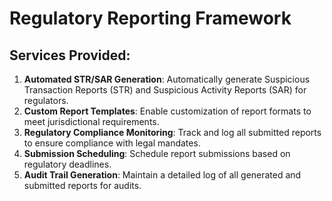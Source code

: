 # Regulatory Reporting Framework

## Services Provided:

1. **Automated STR/SAR Generation**: Automatically generate Suspicious Transaction Reports (STR) and Suspicious Activity Reports (SAR) for regulators.
2. **Custom Report Templates**: Enable customization of report formats to meet jurisdictional requirements.
3. **Regulatory Compliance Monitoring**: Track and log all submitted reports to ensure compliance with legal mandates.
4. **Submission Scheduling**: Schedule report submissions based on regulatory deadlines.
5. **Audit Trail Generation**: Maintain a detailed log of all generated and submitted reports for audits.
